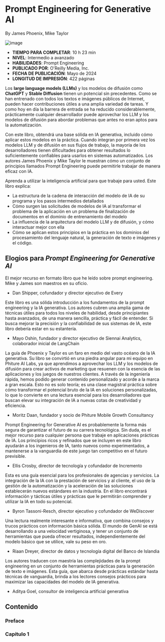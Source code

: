 # Prompt Engineering for Generative AI

By James Phoenix, Mike Taylor

![image](https://github.com/user-attachments/assets/1165e274-7a37-450a-9cf0-9924b4b055a0)

* **TIEMPO PARA COMPLETAR**: 10 h 23 min
* **NIVEL**: Intermedio a avanzado
* **HABILIDADES**: Prompt Engineering
* **PUBLICADO POR**: O'Reilly Media, Inc.
* **FECHA DE PUBLICACIÓN**: Mayo de 2024
* **LONGITUD DE IMPRESIÓN**: 422 páginas

Los **large language models (LLMs)** y los modelos de difusión como **ChatGPT** y **Stable Diffusion** tienen un potencial sin precedentes. Como se han entrenado con todos los textos e imágenes públicos de Internet, pueden hacer contribuciones útiles a una amplia variedad de tareas. Y como hoy en día la barrera de entrada se ha reducido considerablemente, prácticamente cualquier desarrollador puede aprovechar los LLM y los modelos de difusión para abordar problemas que antes no eran aptos para la automatización.

Con este libro, obtendrá una base sólida en IA generativa, incluido cómo aplicar estos modelos en la práctica. Cuando integran por primera vez los modelos LLM y de difusión en sus flujos de trabajo, la mayoría de los desarrolladores tienen dificultades para obtener resultados lo suficientemente confiables para usarlos en sistemas automatizados. Los autores James Phoenix y Mike Taylor le muestran cómo un conjunto de principios llamados Prompt Engineering puede permitirle trabajar de manera eficaz con IA.

Aprenda a utilizar la inteligencia artificial para que trabaje para usted. Este libro explica:

* La estructura de la cadena de interacción del modelo de IA de su programa y los pasos intermedios detallados
* Cómo surgen las solicitudes de modelos de IA al transformar el problema de la aplicación en un problema de finalización de documentos en el dominio de entrenamiento del modelo
* La influencia de la arquitectura del modelo LLM y de difusión, y cómo interactuar mejor con ella
* Cómo se aplican estos principios en la práctica en los dominios del procesamiento del lenguaje natural, la generación de texto e imágenes y el código.

## Elogios para *Prompt Engineering for Generative AI*

El mejor recurso en formato libro que he leído sobre prompt engineering. Mike y James son maestros en su oficio.

 - Dan Shipper, cofundador y director ejecutivo de Every

Este libro es una sólida introducción a los fundamentos de la prompt engineering y la IA generativa. Los autores cubren una amplia gama de técnicas útiles para todos los niveles de habilidad, desde principiantes hasta avanzados, de una manera sencilla, práctica y fácil de entender. Si busca mejorar la precisión y la confiabilidad de sus sistemas de IA, este libro debería estar en su estantería.

 - Mayo Oshin, fundador y director ejecutivo de Siennai Analytics, colaborador inicial de LangChain

La guía de Phoenix y Taylor es un faro en medio del vasto océano de la IA generativa. Su libro se convirtió en una piedra angular para mi equipo en Phiture AI Labs, ya que aprendimos a aprovechar los LLM y los modelos de difusión para crear activos de marketing que resuenen con la esencia de las aplicaciones y los juegos de nuestros clientes. A través de la ingeniería rápida, hemos podido generar contenido personalizado y acorde a la marca a gran escala. Esto no es solo teoría; es una clase magistral práctica sobre cómo transformar el potencial bruto de la IA en soluciones personalizadas, lo que lo convierte en una lectura esencial para los desarrolladores que buscan elevar su integración de IA a nuevas cotas de creatividad y eficiencia.

 - Moritz Daan, fundador y socio de Phiture Mobile Growth Consultancy

Prompt Engineering for Generative AI es probablemente la forma más segura de garantizar el futuro de su carrera tecnológica. Sin duda, es el mejor recurso para cualquier persona que trabaje en aplicaciones prácticas de IA. Los principios ricos y refinados que se incluyen en este libro ayudarán a los ingenieros de IA, tanto nuevos como experimentados, a mantenerse a la vanguardia de este juego tan competitivo en el futuro previsible.

 - Ellis Crosby, director de tecnología y cofundador de Incremento

Esta es una guía esencial para los profesionales de agencias y servicios. La integración de la IA con la prestación de servicios y al cliente, el uso de la gestión de la automatización y la aceleración de las soluciones establecerán nuevos estándares en la industria. En el libro encontrará información y tácticas útiles y prácticas que le permitirán comprender y utilizar la IA en todo su potencial.

 - Byron Tassoni-Resch, director ejecutivo y cofundador de WeDiscover

Una lectura realmente interesante e informativa, que combina consejos y trucos prácticos con información básica sólida. El mundo de GenAI se está desarrollando a una velocidad vertiginosa, y tener un conjunto de herramientas que pueda ofrecer resultados, independientemente del modelo básico que se utilice, vale su peso en oro.

 - Riaan Dreyer, director de datos y tecnología digital del Banco de Islandia

Los autores traducen con maestría las complejidades de la prompt engineering en un conjunto de herramientas prácticas para la generación de texto e imágenes. Esta guía, que abarca desde prácticas estándar hasta técnicas de vanguardia, brinda a los lectores consejos prácticos para maximizar las capacidades del modelo de IA generativa.

 - Aditya Goel, consultor de inteligencia artificial generativa

## Contenido 

### Preface

### Capitulo 1 
